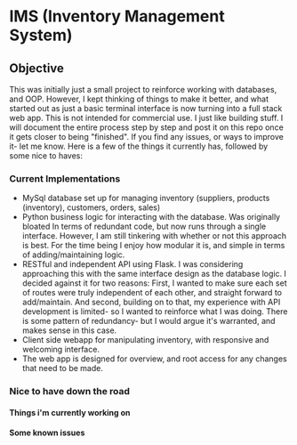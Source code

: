 # IMS (Inventory Management System)

## Objective

This was initially just a small project to reinforce working with databases, and OOP. However, I kept thinking of things to make it better, and what started out as just a basic terminal interface is now turning into a full stack web app. This is not intended for commercial use. I just like building stuff. I will document the entire process step by step and post it on this repo once it gets closer to being "finished". If you find any issues, or ways to improve it- let me know. Here is a few of the things it currently has, followed by some nice to haves:

### Current Implementations

-   MySql database set up for managing inventory (suppliers, products (inventory), customers, orders, sales)
-   Python business logic for interacting with the database. Was originally bloated In terms of redundant code, but now runs through a single interface. However, I am still tinkering with whether or not this approach is best. For the time being I enjoy how modular it is, and simple in terms of adding/maintaining logic.
-   RESTful and independent API using Flask. I was considering approaching this with the same interface design as the database logic. I decided against it for two reasons: First, I wanted to make sure each set of routes were truly independent of each other, and straight forward to add/maintain. And second, building on to that, my experience with API development is limited- so I wanted to reinforce what I was doing. There is some pattern of redundancy- but I would argue it's warranted, and makes sense in this case.
-   Client side webapp for manipulating inventory, with responsive and welcoming interface.
-   The web app is designed for overview, and root access for any changes that need to be made.

### Nice to have down the road

#### Things i'm currently working on

#### Some known issues
